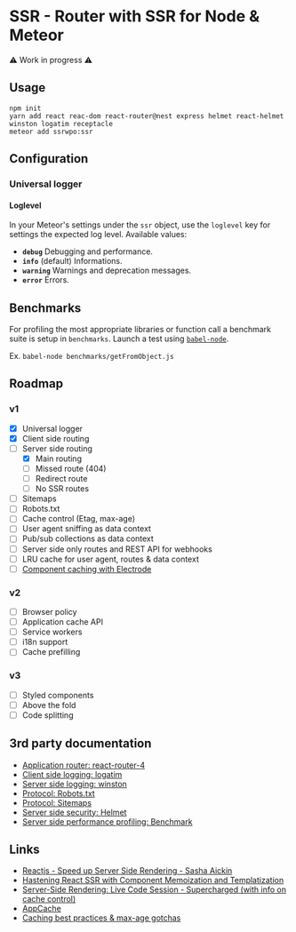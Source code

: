 # SSR - Router with SSR for Node & Meteor

:warning: Work in progress :warning:

## Usage
```
npm init
yarn add react reac-dom react-router@nest express helmet react-helmet winston logatim receptacle
meteor add ssrwpo:ssr
```

## Configuration
### Universal logger
#### Loglevel
In your Meteor's settings under the `ssr` object, use the `loglevel` key for
settings the expected log level. Available values:

* **`debug`** Debugging and performance.
* **`info`** (default) Informations.
* **`warning`** Warnings and deprecation messages.
* **`error`** Errors.

## Benchmarks
For profiling the most appropriate libraries or function call a benchmark suite
is setup in `benchmarks`. Launch a test using [`babel-node`](https://babeljs.io/docs/usage/cli/#babel-node).

Ex. `babel-node benchmarks/getFromObject.js`

## Roadmap
### v1
- [X] Universal logger
- [X] Client side routing
- [ ] Server side routing
  - [X] Main routing
  - [ ] Missed route (404)
  - [ ] Redirect route
  - [ ] No SSR routes
- [ ] Sitemaps
- [ ] Robots.txt
- [ ] Cache control (Etag, max-age)
- [ ] User agent sniffing as data context
- [ ] Pub/sub collections as data context
- [ ] Server side only routes and REST API for webhooks
- [ ] LRU cache for user agent, routes & data context
- [ ] [Component caching with Electrode](https://github.com/electrode-io/electrode-react-ssr-caching)

### v2
- [ ] Browser policy
- [ ] Application cache API
- [ ] Service workers
- [ ] i18n support
- [ ] Cache prefilling

### v3
- [ ] Styled components
- [ ] Above the fold
- [ ] Code splitting

## 3rd party documentation
- [Application router: react-router-4](https://react-router.now.sh)
- [Client side logging: logatim](https://github.com/sospedra/logatim)
- [Server side logging: winston](https://github.com/winstonjs/winston)
- [Protocol: Robots.txt](http://www.robotstxt.org/)
- [Protocol: Sitemaps](https://www.sitemaps.org/)
- [Server side security: Helmet](https://github.com/helmetjs/helmet)
- [Server side performance profiling: Benchmark](https://benchmarkjs.com/)

## Links
- [Reactjs - Speed up Server Side Rendering - Sasha Aickin](https://www.youtube.com/watch?v=PnpfGy7q96U)
- [Hastening React SSR with Component Memoization and Templatization](https://www.youtube.com/watch?v=sn-C_DKLKPE)
- [Server-Side Rendering: Live Code Session - Supercharged (with info on cache control)](https://www.youtube.com/watch?v=8LM4p7l9YMY)
- [AppCache](https://developer.mozilla.org/en-US/docs/Web/HTML/Using_the_application_cache#Browser_compatibility)
- [Caching best practices & max-age gotchas](https://jakearchibald.com/2016/caching-best-practices/)
